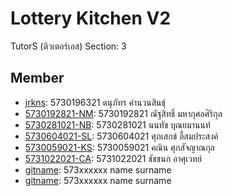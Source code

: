 # Lottery Kitchen V2
TutorS (ติวเตอร์เอส) Section: 3

## Member
- [jrkns](https://github.com/jrkns): 5730196321 ดนุภัทร คำนวนสินธุ์ 
- [5730192821-NM](https://github.com/5730192821-NM): 5730192821 ณัฐสิทธิ์ มหากุศลศิริกุล
- [5730281021-NB](https://github.com/5730281021-NB): 5730281021 นนทัช บุณยมานนท์
- [5730604021-SL](https://github.com/5730604021-SL): 5730604021 ศุภเสกข์ ลี้สมประสงค์
- [5730059021-KS](https://github.com/5730059021KS): 5730059021 คณิน ศุภสัจญาณกุล
- [5731022021-CA](https://github.com/5731022021-CA): 5731022021 ชัชชนก อาศุเวทย์
- [gitname](https://github.com/): 573xxxxxx name surname
- [gitname](https://github.com/): 573xxxxxx name surname
